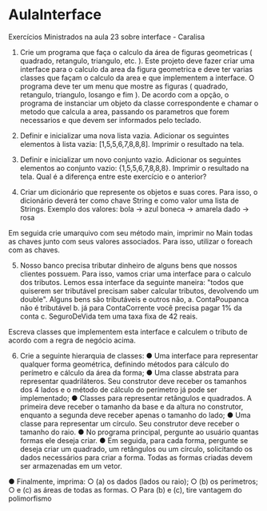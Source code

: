# AulaInterface
Exercícios Ministrados na aula 23 sobre interface - Caralisa

1. Crie um programa que faça o calculo da área de figuras geometricas
( quadrado, retangulo, triangulo, etc. ). Este projeto deve fazer criar
uma interface para o calculo da area da figura geometrica e deve ter
varias classes que façam o calculo da area e que implementem a
interface.
O programa deve ter um menu que mostre as figuras ( quadrado,
retangulo, triangulo, losango e fim ). De acordo com a opção, o
programa de instanciar um objeto da classe correspondente e
chamar o metodo que calcula a area, passando os parametros que
forem necessarios e que devem ser informados pelo teclado.

2. Definir e inicializar uma nova lista vazia. Adicionar os seguintes
elementos à lista vazia: [1,5,5,6,7,8,8,8]. Imprimir o resultado na tela.

3. Definir e inicializar um novo conjunto vazio. Adicionar os seguintes
elementos ao conjunto vazio: {1,5,5,6,7,8,8,8}. Imprimir o resultado na
tela. Qual é a diferença entre este exercício e o anterior?

4. Criar um dicionário que represente os objetos e suas cores. Para isso,
o dicionário deverá ter como chave String e como valor uma lista de
Strings.
Exemplo dos valores:
bola -> azul
boneca -> amarela
dado -> rosa

Em seguida crie umarquivo com seu método main, imprimir no
Main todas as chaves junto com seus valores associados. Para isso,
utilizar o foreach com as chaves.


5. Nosso banco precisa tributar dinheiro de alguns bens que nossos
clientes possuem. Para isso, vamos criar uma interface para o calculo
dos tributos.
Lemos essa interface da seguinte maneira: "todos que quiserem ser
tributável precisam saber calcular tributos, devolvendo um double".
Alguns bens são tributáveis e outros não,
a. ContaPoupanca não é tributável
b. já para ContaCorrente você precisa pagar 1% da conta
c. SeguroDeVida tem uma taxa fixa de 42 reais.

Escreva classes que implementem esta interface e calculem o
tributo de acordo com a regra de negócio acima.

6. Crie a seguinte hierarquia de classes:
● Uma interface para representar qualquer forma geométrica,
definindo métodos para cálculo do perímetro e cálculo da área
da forma;
● Uma classe abstrata para representar quadriláteros. Seu
construtor deve receber os tamanhos dos 4 lados e o método
de cálculo do perímetro já pode ser implementado;
● Classes para representar retângulos e quadrados. A primeira
deve receber o tamanho da base e da altura no construtor,
enquanto a segunda deve receber apenas o tamanho do lado;
● Uma classe para representar um círculo. Seu construtor deve
receber o tamanho do raio.
● No programa principal, pergunte ao usuário quantas formas
ele deseja criar.
● Em seguida, para cada forma, pergunte se deseja criar um
quadrado, um retângulos ou um círculo, solicitando os dados
necessários para criar a forma. Todas as formas criadas devem
ser armazenadas em um vetor.

● Finalmente, imprima:
○ (a) os dados (lados ou raio);
○ (b) os perímetros;
○ e (c) as áreas de todas as formas.
○ Para (b) e (c), tire vantagem do polimorfismo
